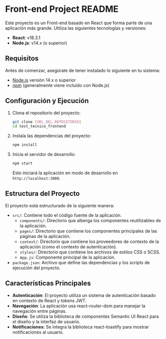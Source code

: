 # Front-end Project README

Este proyecto es un Front-end basado en React que forma parte de una aplicación más grande. Utiliza las siguientes tecnologías y versiones:

- **React**: v18.3.1
- **Node.js**: v14.x (o superior)

## Requisitos

Antes de comenzar, asegúrate de tener instalado lo siguiente en tu sistema:

- [Node.js](https://nodejs.org/) versión 14.x o superior
- [npm](https://www.npmjs.com/) (generalmente viene incluido con Node.js)

## Configuración y Ejecución

1. Clona el repositorio del proyecto:

   ```bash
   git clone [URL_DEL_REPOSITORIO]
   cd test_tecnico_frontend
   ```

2. Instala las dependencias del proyecto:

   ```bash
   npm install
   ```

3. Inicia el servidor de desarrollo:

   ```bash
   npm start
   ```

   Esto iniciará la aplicación en modo de desarrollo en `http://localhost:3000`.

## Estructura del Proyecto

El proyecto está estructurado de la siguiente manera:

- `src/`: Contiene todo el código fuente de la aplicación.
  - `components/`: Directorio que alberga los componentes reutilizables de la aplicación.
  - `pages/`: Directorio que contiene los componentes principales de las páginas de la aplicación.
  - `context/`: Directorio que contiene los proveedores de contexto de la aplicación (como el contexto de autenticación).
  - `styles/`: Directorio que contiene los archivos de estilos CSS o SCSS.
  - `App.js`: Componente principal de la aplicación.
- `package.json`: Archivo que define las dependencias y los scripts de ejecución del proyecto.

## Características Principales

- **Autenticación**: El proyecto utiliza un sistema de autenticación basado en contexto de React y tokens JWT.
- **Navegación**: La aplicación usa react-router-dom para manejar la navegación entre páginas.
- **Diseño**: Se utiliza la biblioteca de componentes Semantic UI React para el diseño y la interfaz de usuario.
- **Notificaciones**: Se integra la biblioteca react-toastify para mostrar notificaciones al usuario.

